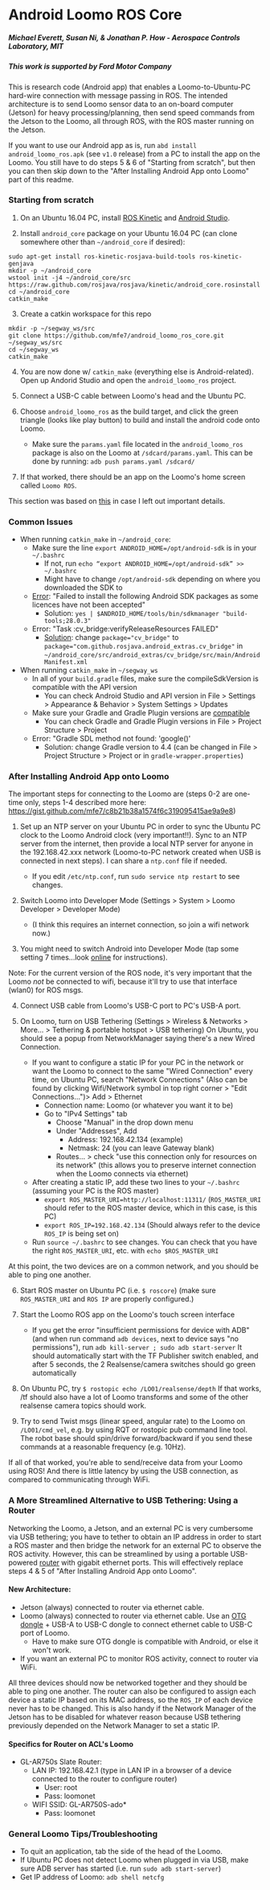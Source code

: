 # Android Loomo ROS Core
##### Michael Everett, Susan Ni, & Jonathan P. How - Aerospace Controls Laboratory, MIT
##### This work is supported by Ford Motor Company

This is research code (Android app) that enables a Loomo-to-Ubuntu-PC hard-wire connection with message passing in ROS.
The intended architecture is to send Loomo sensor data to an on-board computer (Jetson) for heavy processing/planning, then send speed commands from the Jetson to the Loomo, all through ROS, with the ROS master running on the Jetson.

If you want to use our Android app as is, run `abd install android_loomo_ros.apk` (see `v1.0` release) from a PC to install the app on the Loomo. You still have to do steps 5 & 6 of "Starting from scratch", but then you can then skip down to the "After Installing Android App onto Loomo" part of this readme.

### Starting from scratch ###

1. On an Ubuntu 16.04 PC, install [ROS Kinetic](http://wiki.ros.org/kinetic/Installation/Ubuntu) and [Android Studio](http://wiki.ros.org/android/kinetic/Android%20Studio/Download).

2. Install `android_core` package on your Ubuntu 16.04 PC (can clone somewhere other than `~/android_core` if desired):
```
sudo apt-get install ros-kinetic-rosjava-build-tools ros-kinetic-genjava
mkdir -p ~/android_core
wstool init -j4 ~/android_core/src https://raw.github.com/rosjava/rosjava/kinetic/android_core.rosinstall
cd ~/android_core
catkin_make
```

3. Create a catkin workspace for this repo
```
mkdir -p ~/segway_ws/src
git clone https://github.com/mfe7/android_loomo_ros_core.git ~/segway_ws/src
cd ~/segway_ws
catkin_make
```

4. You are now done w/ `catkin_make` (everything else is Android-related). Open up Andorid Studio and open the `android_loomo_ros` project.

5. Connect a USB-C cable between Loomo's head and the Ubuntu PC.

6. Choose `android_loomo_ros` as the build target, and click the green triangle (looks like play button) to build and install the android code onto Loomo.
   - Make sure the `params.yaml` file located in the `android_loomo_ros` package is also on the Loomo at `/sdcard/params.yaml`. This can be done by running: `adb push params.yaml /sdcard/`

7. If that worked, there should be an app on the Loomo's home screen called `Loomo ROS`.

This section was based on [this](https://github.com/segway-robotics/vision_msg_proc/blob/master/README.md) in case I left out important details.


### Common Issues ###
* When running `catkin_make` in `~/android_core`:
    * Make sure the line `export ANDROID_HOME=/opt/android-sdk` is in your `~/.bashrc`
        * If not, run `echo “export ANDROID_HOME=/opt/android-sdk” >> ~/.bashrc`
        * Might have to change `/opt/android-sdk` depending on where you downloaded the SDK to
    * [Error](https://github.com/jitpack/jitpack.io/issues/3687#issuecomment-455885806): "Failed to install the following Android SDK packages as some licences have not been accepted"
        * Solution: `yes | $ANDROID_HOME/tools/bin/sdkmanager "build-tools;28.0.3"`
    * Error: "Task :cv_bridge:verifyReleaseResources FAILED"
        * [Solution](https://github.com/rosjava/android_core/issues/303#issuecomment-488436619): change `package="cv_bridge"` to `package="com.github.rosjava.android_extras.cv_bridge"` in `~/android_core/src/android_extras/cv_bridge/src/main/AndroidManifest.xml`
* When running `catkin_make` in `~/segway_ws`
    * In all of your `build.gradle` files, make sure the compileSdkVersion is compatible with the API version
        * You can check Android Studio and API version in File > Settings > Appearance & Behavior > System Settings > Updates
    * Make sure your Gradle and Gradle Plugin versions are [compatible](https://stackoverflow.com/questions/17727645/how-to-update-gradle-in-android-studio)
        * You can check Gradle and Gradle Plugin versions in File > Project Structure > Project
    * Error: "Gradle SDL method not found: 'google()'
        * Solution: change Gradle version to 4.4 (can be changed in File > Project Structure > Project or in `gradle-wrapper.properties`)
    
        

### After Installing Android App onto Loomo ###



The important steps for connecting to the Loomo are (steps 0-2 are one-time only, steps 1-4 described more here: https://gist.github.com/mfe7/c8b21b38a1574f6c319095415ae9a9e8)

1. Set up an NTP server on your Ubuntu PC in order to sync the Ubuntu PC clock to the Loomo Android clock (very important!!). Sync to an NTP server from the internet, then provide a local NTP server for anyone in the 192.168.42.xxx network (Loomo-to-PC network created when USB is connected in next steps). I can share a `ntp.conf` file if needed.
    - If you edit `/etc/ntp.conf`, run `sudo service ntp restart` to see changes.

2. Switch Loomo into Developer Mode (Settings > System > Loomo Developer > Developer Mode)
    - (I think this requires an internet connection, so join a wifi network now.)

3. You might need to switch Android into Developer Mode (tap some setting 7 times...look [online](https://www.howtogeek.com/129728/how-to-access-the-developer-options-menu-and-enable-usb-debugging-on-android-4.2/) for instructions).

Note: For the current version of the ROS node, it's very important that the Loomo *not* be connected to wifi,
because it'll try to use that interface (wlan0) for ROS msgs.

4. Connect USB cable from Loomo's USB-C port to PC's USB-A port.

5. On Loomo, turn on USB Tethering (Settings > Wireless & Networks > More... > Tethering & portable hotspot > USB tethering)
On Ubuntu, you should see a popup from NetworkManager saying there's a new Wired Connection.
    - If you want to configure a static IP for your PC in the network or want the Loomo to connect to the same "Wired Connection" every time, on Ubuntu PC, search "Network Connections" (Also can be found by clicking Wifi/Network symbol in top right corner > "Edit Connections...")> Add > Ethernet
        - Connection name: Loomo (or whatever you want it to be)
        - Go to "IPv4 Settings" tab
            - Choose "Manual" in the drop down menu
            - Under "Addresses", Add
                - Address: 192.168.42.134 (example)
                - Netmask: 24 (you can leave Gateway blank)
            - Routes... > check "use this connection only for resources on its network" (this allows you to preserve internet connection when the Loomo connects via ethernet)
    - After creating a static IP, add these two lines to your `~/.bashrc` (assuming your PC is the ROS master)
        - `export ROS_MASTER_URI=http://localhost:11311/` (`ROS_MASTER_URI` should refer to the ROS master device, which in this case, is this PC)
        - `export ROS_IP=192.168.42.134` (Should always refer to the device `ROS_IP` is being set on)
    - Run `source ~/.bashrc` to see changes. You can check that you have the right `ROS_MASTER_URI`, etc. with `echo $ROS_MASTER_URI`

At this point, the two devices are on a common network, and you should be able to ping one another.

6. Start ROS master on Ubuntu PC (i.e. `$ roscore`) (make sure `ROS_MASTER_URI` and `ROS IP` are properly configured.)

7. Start the Loomo ROS app on the Loomo's touch screen interface
    - If you get the error "insufficient permissions for device with ADB" (and when run command `adb devices`, next to device says "no permissions"), run `adb kill-server ; sudo adb start-server`
It should automatically start with the TF Publisher switch enabled, and after 5 seconds, the 2 Realsense/camera switches should go green automatically

8. On Ubuntu PC, try `$ rostopic echo /LO01/realsense/depth`
If that works, /tf should also have a lot of Loomo transforms and some of the other realsense camera topics should work.

9. Try to send Twist msgs (linear speed, angular rate) to the Loomo on `/LO01/cmd_vel`, e.g. by using RQT or rostopic pub command line tool.
The robot base should spin/drive forward/backward if you send these commands at a reasonable frequency (e.g. 10Hz).

If all of that worked, you're able to send/receive data from your Loomo using ROS! And there is little latency by using the USB connection, as compared to communicating through WiFi.

### A More Streamlined Alternative to USB Tethering: Using a Router ###
Networking the Loomo, a Jetson, and an external PC is very cumbersome via USB tethering; you have to tether to obtain an IP address in order to start a ROS master and then bridge the network for an external PC to observe the ROS activity. However, this can be streamlined by using a portable USB-powered [router](https://www.amazon.com/dp/B07GBXMBQF/ref=psdc_300189_t3_B071CN3C12) with gigabit ethernet ports. This will effectively replace steps 4 & 5 of "After Installing Android App onto Loomo".
#### New Architecture: ####
* Jetson (always) connected to router via ethernet cable.
* Loomo (always) connected to router via ethernet cable. Use an [OTG dongle](https://www.amazon.com/AmazonBasics-1000-Gigabit-Ethernet-Adapter/dp/B00M77HMU0/ref=sr_1_3?crid=1OQIL08TYFWXB&dchild=1&keywords=amazon+basics+ethernet+to+usb&qid=1589146438&s=electronics&sprefix=amazon+basics+ethe%2Celectronics%2C177&sr=1-3) + USB-A to USB-C dongle to connect ethernet cable to USB-C port of Loomo.
  * Have to make sure OTG dongle is compatible with Android, or else it won't work.
* If you want an external PC to monitor ROS activity, connect to router via WiFi.

All three devices should now be networked together and they should be able to ping one another. The router can also be configured to assign each device a static IP based on its MAC address, so the `ROS_IP` of each device never has to be changed. This is also handy if the Network Manager of the Jetson has to be disabled for whatever reason because USB tethering previously depended on the Network Manager to set a static IP.

#### Specifics for Router on ACL's Loomo ####
* GL-AR750s Slate Router:
  * LAN IP: 192.168.42.1 (type in LAN IP in a browser of a device connected to the router to configure router)
    * User: root
    * Pass: loomonet
  * WIFI SSID: GL-AR750S-ado*
    * Pass: loomonet

### General Loomo Tips/Troubleshooting ###
* To quit an application, tab the side of the head of the Loomo.
* If Ubuntu PC does not detect Loomo when plugged in via USB, make sure ADB server has started (i.e. run `sudo adb start-server`)
* Get IP address of Loomo: `adb shell netcfg`

